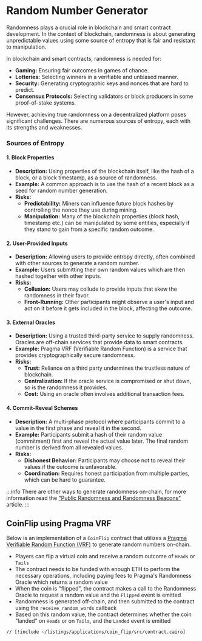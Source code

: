 # Random Number Generator

Randomness plays a crucial role in blockchain and smart contract development. In the context of blockchain, randomness is about generating unpredictable values using some source of entropy that is fair and resistant to manipulation. 

In blockchain and smart contracts, randomness is needed for:

- **Gaming:** Ensuring fair outcomes in games of chance.
- **Lotteries:** Selecting winners in a verifiable and unbiased manner.
- **Security:** Generating cryptographic keys and nonces that are hard to predict.
- **Consensus Protocols:** Selecting validators or block producers in some proof-of-stake systems.

However, achieving true randomness on a decentralized platform poses significant challenges. There are numerous sources of entropy, each with its strengths and weaknesses.

### Sources of Entropy

#### 1. Block Properties

- **Description:** Using properties of the blockchain itself, like the hash of a block, or a block timestamp, as a source of randomness.
- **Example:** A common approach is to use the hash of a recent block as a seed for random number generation.
- **Risks:**
    - **Predictability:** Miners can influence future block hashes by controlling the nonce they use during mining.
    - **Manipulation:** Many of the blockchain properties (block hash, timestamp etc.) can be manipulated by some entities, especially if they stand to gain from a specific random outcome.

#### 2. User-Provided Inputs

- **Description:** Allowing users to provide entropy directly, often combined with other sources to generate a random number.
- **Example:** Users submitting their own random values which are then hashed together with other inputs.
- **Risks:**
    - **Collusion:** Users may collude to provide inputs that skew the randomness in their favor.
    - **Front-Running:** Other participants might observe a user's input and act on it before it gets included in the block, affecting the outcome.

#### 3. External Oracles

- **Description:** Using a trusted third-party service to supply randomness. Oracles are off-chain services that provide data to smart contracts.
- **Example:** Pragma VRF (Verifiable Random Function) is a service that provides cryptographically secure randomness.
- **Risks:**
    - **Trust:** Reliance on a third party undermines the trustless nature of blockchain.
    - **Centralization:** If the oracle service is compromised or shut down, so is the randomness it provides.
    - **Cost:** Using an oracle often involves additional transaction fees.

#### 4. Commit-Reveal Schemes

- **Description:** A multi-phase protocol where participants commit to a value in the first phase and reveal it in the second.
- **Example:** Participants submit a hash of their random value (commitment) first and reveal the actual value later. The final random number is derived from all revealed values.
- **Risks:**
    - **Dishonest Behavior:** Participants may choose not to reveal their values if the outcome is unfavorable.
    - **Coordination:** Requires honest participation from multiple parties, which can be hard to guarantee.
    <!-- TODO: link to Commit-Reveal chapter once implemented: https://github.com/NethermindEth/StarknetByExample/issues/77 -->

:::info
There are other ways to generate randomness on-chain, for more information read the ["Public Randomness and Randomness Beacons"](https://a16zcrypto.com/posts/article/public-randomness-and-randomness-beacons/) article.
:::

## CoinFlip using Pragma VRF

Below is an implementation of a `CoinFlip` contract that utilizes a [Pragma Verifiable Random Function (VRF)](https://docs.pragma.build/v1/Resources/randomness/randomness) to generate random numbers on-chain.

- Players can flip a virtual coin and receive a random outcome of `Heads` or `Tails`
- The contract needs to be funded with enough ETH to perform the necessary operations, including paying fees to Pragma's Randomness Oracle which returns a random value
- When the coin is "flipped", the contract makes a call to the Randomness Oracle to request a random value and the `Flipped` event is emitted
- Randomness is generated off-chain, and then submitted to the contract using the `receive_random_words` callback
- Based on this random value, the contract determines whether the coin "landed" on `Heads` or on `Tails`, and the `Landed` event is emitted

```cairo
// [!include ~/listings/applications/coin_flip/src/contract.cairo]
```

